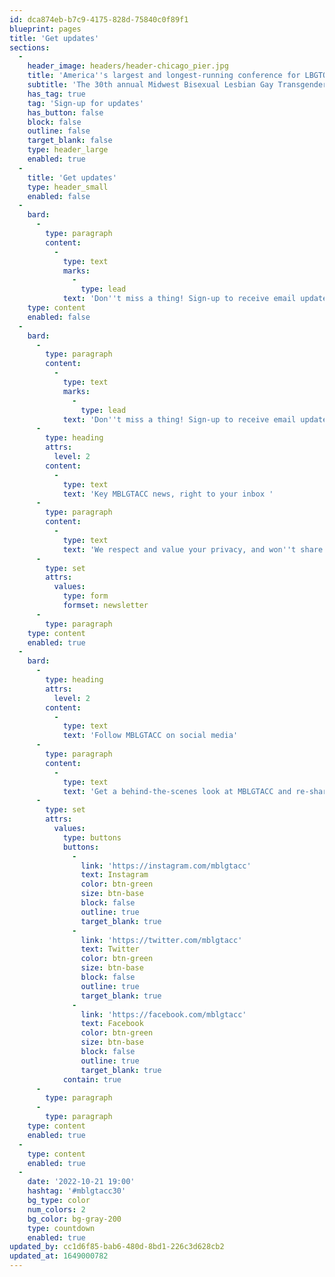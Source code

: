 ```yaml
---
id: dca874eb-b7c9-4175-828d-75840c0f89f1
blueprint: pages
title: 'Get updates'
sections:
  -
    header_image: headers/header-chicago_pier.jpg
    title: 'America''s largest and longest-running conference for LBGTQ+ college students'
    subtitle: 'The 30th annual Midwest Bisexual Lesbian Gay Transgender Asexual College Conference'
    has_tag: true
    tag: 'Sign-up for updates'
    has_button: false
    block: false
    outline: false
    target_blank: false
    type: header_large
    enabled: true
  -
    title: 'Get updates'
    type: header_small
    enabled: false
  -
    bard:
      -
        type: paragraph
        content:
          -
            type: text
            marks:
              -
                type: lead
            text: 'Don''t miss a thing! Sign-up to receive email updates about the Midwest Bisexual Lesbian Gay Transgender Asexual College Conference, and follow us on social media.'
    type: content
    enabled: false
  -
    bard:
      -
        type: paragraph
        content:
          -
            type: text
            marks:
              -
                type: lead
            text: 'Don''t miss a thing! Sign-up to receive email updates about the Midwest Bisexual Lesbian Gay Transgender Asexual College Conference, and follow us on social media.'
      -
        type: heading
        attrs:
          level: 2
        content:
          -
            type: text
            text: 'Key MBLGTACC news, right to your inbox '
      -
        type: paragraph
        content:
          -
            type: text
            text: 'We respect and value your privacy, and won''t share your contact information with anyone without your consent. Sign up to receive email updates:'
      -
        type: set
        attrs:
          values:
            type: form
            formset: newsletter
      -
        type: paragraph
    type: content
    enabled: true
  -
    bard:
      -
        type: heading
        attrs:
          level: 2
        content:
          -
            type: text
            text: 'Follow MBLGTACC on social media'
      -
        type: paragraph
        content:
          -
            type: text
            text: 'Get a behind-the-scenes look at MBLGTACC and re-share key news and updates with your student organization, community group, and friends.'
      -
        type: set
        attrs:
          values:
            type: buttons
            buttons:
              -
                link: 'https://instagram.com/mblgtacc'
                text: Instagram
                color: btn-green
                size: btn-base
                block: false
                outline: true
                target_blank: true
              -
                link: 'https://twitter.com/mblgtacc'
                text: Twitter
                color: btn-green
                size: btn-base
                block: false
                outline: true
                target_blank: true
              -
                link: 'https://facebook.com/mblgtacc'
                text: Facebook
                color: btn-green
                size: btn-base
                block: false
                outline: true
                target_blank: true
            contain: true
      -
        type: paragraph
      -
        type: paragraph
    type: content
    enabled: true
  -
    type: content
    enabled: true
  -
    date: '2022-10-21 19:00'
    hashtag: '#mblgtacc30'
    bg_type: color
    num_colors: 2
    bg_color: bg-gray-200
    type: countdown
    enabled: true
updated_by: cc1d6f85-bab6-480d-8bd1-226c3d628cb2
updated_at: 1649000782
---
```

